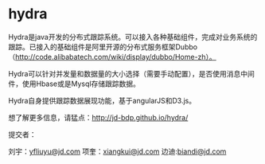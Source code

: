 hydra
=====

Hydra是java开发的分布式跟踪系统。可以接入各种基础组件，完成对业务系统的跟踪。已接入的基础组件是阿里开源的分布式服务框架Dubbo（http://code.alibabatech.com/wiki/display/dubbo/Home-zh）。

Hydra可以针对并发量和数据量的大小选择（需要手动配置），是否使用消息中间件，使用Hbase或是Mysql存储跟踪数据。

Hydra自身提供跟踪数据展现功能，基于angularJS和D3.js。

想了解更多信息，请猛点：http://jd-bdp.github.io/hydra/

提交者：

刘宇：yfliuyu@jd.com     项奎：xiangkui@jd.com     边迪:biandi@jd.com


